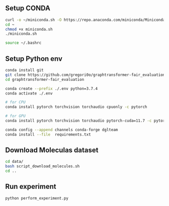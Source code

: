 ## Setup CONDA

```bash
curl -o ~/miniconda.sh -O https://repo.anaconda.com/miniconda/Miniconda3-latest-Linux-x86_64.sh
cd ~
chmod +x miniconda.sh   
./miniconda.sh  

source ~/.bashrc
```

## Setup Python env

```bash
conda install git
git clone https://github.com/gregori0o/graphtransformer-fair_evaluation.git
cd graphtransformer-fair_evaluation

conda create --prefix ./.env python=3.7.4
conda activate ./.env

# for CPU
conda install pytorch torchvision torchaudio cpuonly -c pytorch 

# for GPU
conda install pytorch torchvision torchaudio pytorch-cuda=11.7 -c pytorch -c nvidia

conda config --append channels conda-forge dglteam
conda install --file  requirements.txt
```

## Download Moleculas dataset

```bash
cd data/
bash script_download_molecules.sh
cd ..
```

## Run experiment

```bash
python perform_experiment.py
```
